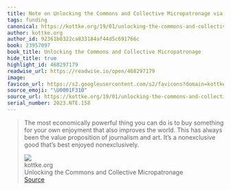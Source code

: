 ```yaml
---
title: Note on Unlocking the Commons and Collective Micropatronage via kottke.org
tags: funding
canonical: https://kottke.org/19/01/unlocking-the-commons-and-collective-micropatronage
author: kottke.org
author_id: 92361b0322ca833184af44d5c691766c
book: 23957097
book_title: Unlocking the Commons and Collective Micropatronage
hide_title: true
highlight_id: 468297179
readwise_url: https://readwise.io/open/468297179
image:
favicon_url: https://s2.googleusercontent.com/s2/favicons?domain=kottke.org
source_emoji: "\U0001F310"
source_url: https://kottke.org/19/01/unlocking-the-commons-and-collective-micropatronage#:~:text=The%20most%20economically,best%20enjoyed%20nonexclusively.
serial_number: 2023.NTE.158
---
```

> The most economically powerful thing you can do is to buy something for your own enjoyment that also improves the world. This has always been the value proposition of journalism and art. It’s a nonexclusive good that’s best enjoyed nonexclusively.
> <div class="quoteback-footer"><div class="quoteback-avatar"><img class="mini-favicon" src="https://s2.googleusercontent.com/s2/favicons?domain=kottke.org"></div><div class="quoteback-metadata"><div class="metadata-inner"><span style="display:none">FROM:</span><div aria-label="kottke.org" class="quoteback-author"> kottke.org</div><div aria-label="Unlocking the Commons and Collective Micropatronage" class="quoteback-title"> Unlocking the Commons and Collective Micropatronage</div></div></div><div class="quoteback-backlink"><a target="_blank" aria-label="go to the full text of this quotation" rel="noopener" href="https://kottke.org/19/01/unlocking-the-commons-and-collective-micropatronage#:~:text=The%20most%20economically,best%20enjoyed%20nonexclusively." class="quoteback-arrow"> Source</a></div></div>